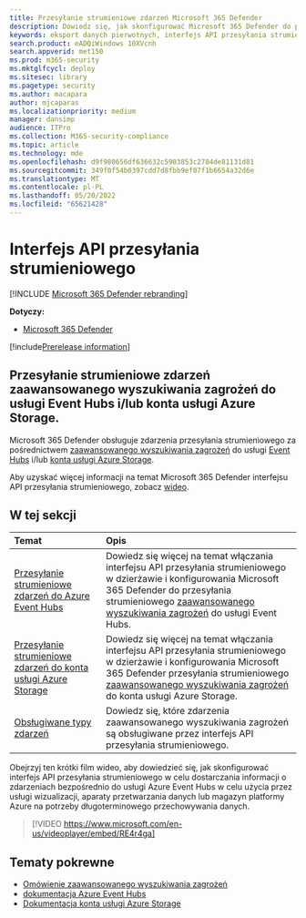 ```yaml
---
title: Przesyłanie strumieniowe zdarzeń Microsoft 365 Defender
description: Dowiedz się, jak skonfigurować Microsoft 365 Defender do przesyłania strumieniowego zdarzeń zaawansowanego wyszukiwania zagrożeń do usługi Event Hubs lub konta usługi Azure Storage
keywords: eksport danych pierwotnych, interfejs API przesyłania strumieniowego, interfejs API, centra zdarzeń, magazyn platformy Azure, konto magazynu, zaawansowane wyszukiwanie zagrożeń, nieprzetworzone udostępnianie danych
search.product: eADQiWindows 10XVcnh
search.appverid: met150
ms.prod: m365-security
ms.mktglfcycl: deploy
ms.sitesec: library
ms.pagetype: security
ms.author: macapara
author: mjcaparas
ms.localizationpriority: medium
manager: dansimp
audience: ITPro
ms.collection: M365-security-compliance
ms.topic: article
ms.technology: mde
ms.openlocfilehash: d9f980656df636632c5903853c2784de81131d81
ms.sourcegitcommit: 349f0f54b0397cdd7d8fbb9ef07f1b6654a32d6e
ms.translationtype: MT
ms.contentlocale: pl-PL
ms.lasthandoff: 05/20/2022
ms.locfileid: "65621428"
---
```

# <a name="streaming-api"></a>Interfejs API przesyłania strumieniowego

[!INCLUDE [Microsoft 365 Defender rebranding](../../includes/microsoft-defender.md)]

**Dotyczy:**
- [Microsoft 365 Defender](https://go.microsoft.com/fwlink/?linkid=2118804)

[!include[Prerelease information](../../includes/prerelease.md)]

## <a name="stream-advanced-hunting-events-to-event-hubs-andor-azure-storage-account"></a>Przesyłanie strumieniowe zdarzeń zaawansowanego wyszukiwania zagrożeń do usługi Event Hubs i/lub konta usługi Azure Storage.

Microsoft 365 Defender obsługuje zdarzenia przesyłania strumieniowego za pośrednictwem [zaawansowanego wyszukiwania zagrożeń](../defender/advanced-hunting-overview.md) do usługi [Event Hubs](/azure/event-hubs/) i/lub [konta usługi Azure Storage](/azure/event-hubs/).

Aby uzyskać więcej informacji na temat Microsoft 365 Defender interfejsu API przesyłania strumieniowego, zobacz [wideo](https://www.microsoft.com/en-us/videoplayer/embed/RE4r4ga).

## <a name="in-this-section"></a>W tej sekcji

Temat | Opis
:---|:---
[Przesyłanie strumieniowe zdarzeń do Azure Event Hubs](streaming-api-event-hub.md)| Dowiedz się więcej na temat włączania interfejsu API przesyłania strumieniowego w dzierżawie i konfigurowania Microsoft 365 Defender do przesyłania strumieniowego [zaawansowanego wyszukiwania zagrożeń](../defender/advanced-hunting-overview.md) do usługi Event Hubs.
[Przesyłanie strumieniowe zdarzeń do konta usługi Azure Storage](streaming-api-storage.md)| Dowiedz się więcej na temat włączania interfejsu API przesyłania strumieniowego w dzierżawie i konfigurowania Microsoft 365 Defender przesyłania strumieniowego [zaawansowanego wyszukiwania zagrożeń](advanced-hunting-overview.md) do konta usługi Azure Storage.
[Obsługiwane typy zdarzeń](supported-event-types.md) | Dowiedz się, które zdarzenia zaawansowanego wyszukiwania zagrożeń są obsługiwane przez interfejs API przesyłania strumieniowego.

Obejrzyj ten krótki film wideo, aby dowiedzieć się, jak skonfigurować interfejs API przesyłania strumieniowego w celu dostarczania informacji o zdarzeniach bezpośrednio do usługi Azure Event Hubs w celu użycia przez usługi wizualizacji, aparaty przetwarzania danych lub magazyn platformy Azure na potrzeby długoterminowego przechowywania danych.  
> [!VIDEO https://www.microsoft.com/en-us/videoplayer/embed/RE4r4ga]

## <a name="related-topics"></a>Tematy pokrewne
- [Omówienie zaawansowanego wyszukiwania zagrożeń](../defender/advanced-hunting-overview.md)
- [dokumentacja Azure Event Hubs](/azure/event-hubs/)
- [Dokumentacja konta usługi Azure Storage](/azure/storage/common/storage-account-overview)
